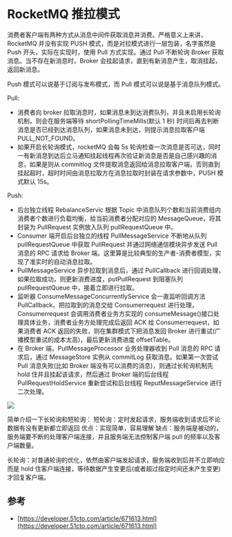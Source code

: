 # RocketMQ 推拉模式

消费者客户端有两种方式从消息中间件获取消息并消费。严格意义上来讲，RocketMQ 并没有实现 PUSH 模式，而是对拉模式进行一层包装，名字虽然是 Push 开头，实际在实现时，使用 Pull 方式实现。通过 Pull 不断轮询 Broker 获取消息。当不存在新消息时，Broker 会挂起请求，直到有新消息产生，取消挂起，返回新消息。

Push 模式可以说基于订阅与发布模式，而 Pull 模式可以说是基于消息队列模式。

Pull:

- 消费者向 broker 拉取消息时，如果消息未到达消费队列，并且未启用长轮询机制，则会在服务端等待 shortPollingTimeMills(默认 1 秒) 时间后再去判断消息是否已经到达消息队列，如果消息未到达，则提示消息拉取客户端 PULL_NOT_FOUND。
- 如果开启长轮询模式，rocketMQ 会每 5s 轮询检查一次消息是否可达，同时一有新消息到达后立马通知挂起线程再次验证新消息是否是自己感兴趣的消息，如果是则从 commitlog 文件提取消息返回给消息拉取客户端，否则直到挂起超时，超时时间由消息拉取方在消息拉取时封装在请求参数中，PUSH 模式默认 15s。

Push:

- 后台独立线程 RebalanceServic 根据 Topic 中消息队列个数和当前消费组内消费者个数进行负载均衡，给当前消费者分配对应的 MessageQueue，将其封装为 PullRequest 实例放入队列 pullRequestQueue 中。
- Consumer 端开启后台独立的线程 PullMessageService 不断地从队列 pullRequestQueue 中获取 PullRequest 并通过网络通信模块异步发送 Pull 消息的 RPC 请求给 Broker 端。这里算是比较典型的生产者-消费者模型，实现了准实时的自动消息拉取。
- PullMessageService 异步拉取到消息后，通过 PullCallback 进行回调处理，如果拉取成功，则更新消费进度，putPullRequest 到阻塞队列 pullRequestQueue 中，接着立即进行拉取。
- 监听器 ConsumeMessageConcurrentlyService 会一直监听回调方法 PullCallback，把拉取到的消息交给 Consumerrequest 进行处理，Consumerrequest 会调用消费者业务方实现的 consumeMessage()接口处理具体业务，消费者业务方处理完成后返回 ACK 给 Consumerrequest，如果消费者 ACK 返回的失败，则在集群模式下把消息发回 Broker 进行重试(广播模型重试的成本太高)，最后更新消费进度 offsetTable。
- 在 Broker 端，PullMessageProcessor 业务处理器收到 Pull 消息的 RPC 请求后，通过 MessageStore 实例从 commitLog 获取消息。如果第一次尝试 Pull 消息失败(比如 Broker 端没有可以消费的消息)，则通过长轮询机制先 hold 住并且挂起该请求，然后通过 Broker 端的后台线程 PullRequestHoldService 重新尝试和后台线程 ReputMessageService 进行二次处理。

![](https://imgs.dreamcat.ink/byte/1644301684522.png)

简单介绍一下长轮询和短轮询：
短轮询：定时发起请求，服务端收到请求后不论数据有没有更新都立即返回
优点：实现简单，容易理解
缺点：服务端是被动的，服务端要不断的处理客户端连接，并且服务端无法控制客户端 pull 的频率以及客户端数量。

长轮询：对普通轮询的优化，依然由客户端发起请求，服务端收到后并不立即响应而是 hold 住客户端连接，等待数据产生变更后(或者超过指定时间还未产生变更)才回复客户端。

## 参考

- [https://developer.51cto.com/article/671613.html](https://developer.51cto.com/article/671613.html)
